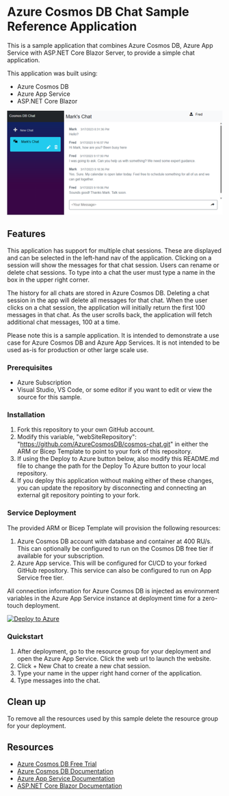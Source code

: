 # Azure Cosmos DB Chat Sample Reference Application

This is a sample application that combines Azure Cosmos DB, Azure App Service with ASP.NET Core Blazor Server, to provide a simple chat application.

This application was built using:
- Azure Cosmos DB
- Azure App Service 
- ASP.NET Core Blazor

![Cosmos DB + Chat user interface](cosmos-chat.png)

## Features

This application has support for multiple chat sessions. These are displayed and can be selected in the left-hand nav of the application. Clicking on a session will show the messages for that chat session. Users can rename or delete chat sessions. To type into a chat the user must type a name in the box in the upper right corner.

The history for all chats are stored in Azure Cosmos DB. Deleting a chat session in the app will delete all messages for that chat. When the user clicks on a chat session, the application will initially return the first 100 messages in that chat. As the user scrolls back, the application will fetch additional chat messages, 100 at a time. 

Please note this is a sample application. It is intended to demonstrate a use case for Azure Cosmos DB and Azure App Services. It is not intended to be used as-is for production or other large scale use.


### Prerequisites

- Azure Subscription
- Visual Studio, VS Code, or some editor if you want to edit or view the source for this sample.


### Installation

1. Fork this repository to your own GitHub account.
1. Modify this variable, "webSiteRepository": "https://github.com/AzureCosmosDB/cosmos-chat.git" in either the ARM or Bicep Template to point to your fork of this repository.
1. If using the Deploy to Azure button below, also modify this README.md file to change the path for the Deploy To Azure button to your local repository.
1. If you deploy this application without making either of these changes, you can update the repository by disconnecting and connecting an external git repository pointing to your fork.

### Service Deployment
The provided ARM or Bicep Template will provision the following resources:
1. Azure Cosmos DB account with database and container at 400 RU/s. This can optionally be configured to run on the Cosmos DB free tier if available for your subscription.
1. Azure App service. This will be configured for CI/CD to your forked GitHub repository. This service can also be configured to run on App Service free tier.

All connection information for Azure Cosmos DB is injected as environment variables in the Azure App Service instance at deployment time for a zero-touch deployment.

[![Deploy to Azure](https://aka.ms/deploytoazurebutton)](https://portal.azure.com/#create/Microsoft.Template/uri/https%3A%2F%2Fraw.githubusercontent.com%2FAzureCosmosDB%2Fcosmos-chat%2Fmain%2Fazuredeploy.json)



### Quickstart

1. After deployment, go to the resource group for your deployment and open the Azure App Service. Click the web url to launch the website.
1. Click + New Chat to create a new chat session.
1. Type your name in the upper right hand corner of the application.
1. Type messages into the chat.


## Clean up

To remove all the resources used by this sample delete the resource group for your deployment.

## Resources

- [Azure Cosmos DB Free Trial](https://aka.ms/TryCosmos)
- [Azure Cosmos DB Documentation](https://learn.microsoft.com/azure/cosmos-db/)
- [Azure App Service Documentation](https://learn.microsoft.com/azure/app-service/)
- [ASP.NET Core Blazor Documentation](https://learn.microsoft.com/aspnet/core/blazor/)
